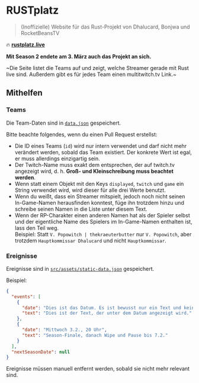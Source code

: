 # RUSTplatz
> (Inoffizielle) Website für das Rust-Projekt von Dhalucard, Bonjwa und RocketBeansTV

:fire: [**rustplatz.live**](https://rustplatz.live)

**Mit Season 2 endete am 3. März auch das Projekt an sich.**

~Die Seite listet die Teams auf und zeigt, welche Streamer gerade mit Rust live sind.
Außerdem gibt es für jedes Team einen multitwitch.tv Link.~

## Mithelfen

### Teams
Die Team-Daten sind in [`data.json`](./data.json) gespeichert.

Bitte beachte folgendes, wenn du einen Pull Request erstellst:
- Die ID eines Teams (`id`) wird nur intern verwendet und darf nicht mehr verändert werden, sobald das Team existiert. Der konkrete Wert ist egal, er muss allerdings einzigartig sein.
- Der Twitch-Name muss exakt dem entsprechen, der auf twitch.tv angezeigt wird,
  d. h. **Groß- und Kleinschreibung muss beachtet werden**.
- Wenn statt einem Objekt mit den Keys `displayed`, `twitch` und `game` ein String verwendet wird,
  wird dieser für alle drei Werte benutzt.
- Wenn du weißt, dass ein Streamer mitspielt, jedoch noch nicht seinen In-Game-Namen herausfinden konntest,
  füge ihn trotzdem hinzu und schreibe seinen Namen in die Liste unter diesem Text.
- Wenn der RP-Charakter einen anderen Namen hat als der Spieler selbst und der eigentliche Name des Spielers im
  In-Game-Namen enthalten ist, lass den Teil weg.  
  Beispiel: Statt `V. Popowitch | thekraeuterbutter` nur `V. Popowitch`,
  aber trotzdem `Hauptkommissar Dhalucard` und nicht `Hauptkommissar`.

### Ereignisse
Ereignisse sind in [`src/assets/static-data.json`](./src/assets/static-data.json) gespeichert.

Beispiel:
```json
{
  "events": [
    {
      "date": "Dies ist das Datum. Es ist bewusst nur ein Text und kein Zeitstempel. Sollte möglichst kurz gehalten werden.",
      "text": "Dies ist der Text, der unter dem Datum angezeigt wird."
    },
    {
      "date": "Mittwoch 3.2., 20 Uhr",
      "text": "Season-Finale, danach Wipe und Pause bis 7.2."
    }
  ],
  "nextSeasonDate": null
}
```

Ereignisse müssen manuell entfernt werden, sobald sie nicht mehr relevant sind.
